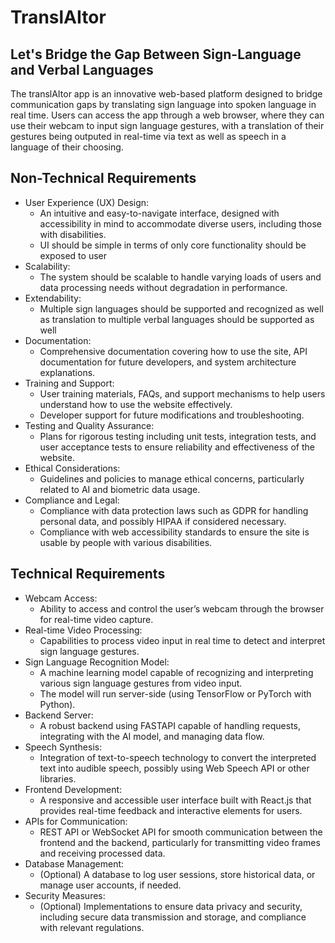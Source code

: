 # TranslAItor
## Let's Bridge the Gap Between Sign-Language and Verbal Languages

The translAItor app is an innovative web-based platform designed to bridge communication gaps by translating sign language into spoken language in real time. Users can access the app through a web browser, where they can use their webcam to input sign language gestures, with a translation of their gestures being outputed in real-time via text as well as speech in a language of their choosing.

## Non-Technical Requirements

- User Experience (UX) Design:
    - An intuitive and easy-to-navigate interface, designed with accessibility in mind to accommodate diverse users, including those with disabilities.
    - UI  should be simple in terms of only core functionality should be exposed to user
- Scalability:
    - The system should be scalable to handle varying loads of users and data processing needs without degradation in performance.
- Extendability:
    - Multiple sign languages should be supported and recognized as well as translation to multiple verbal languages should be supported as well
- Documentation:
    - Comprehensive documentation covering how to use the site, API documentation for future developers, and system architecture explanations.
- Training and Support:
    - User training materials, FAQs, and support mechanisms to help users understand how to use the website effectively.
    - Developer support for future modifications and troubleshooting.
- Testing and Quality Assurance:
    - Plans for rigorous testing including unit tests, integration tests, and user acceptance tests to ensure reliability and effectiveness of the website.
- Ethical Considerations:
    - Guidelines and policies to manage ethical concerns, particularly related to AI and biometric data usage.
- Compliance and Legal:
    - Compliance with data protection laws such as GDPR for handling personal data, and possibly HIPAA if considered necessary.
    - Compliance with web accessibility standards to ensure the site is usable by people with various disabilities.

## Technical Requirements

- Webcam Access:
    - Ability to access and control the user’s webcam through the browser for real-time video capture.
- Real-time Video Processing:
    - Capabilities to process video input in real time to detect and interpret sign language gestures.
- Sign Language Recognition Model:
    - A machine learning model capable of recognizing and interpreting various sign language gestures from video input.
    - The model will run server-side (using TensorFlow or PyTorch with Python).
- Backend Server:
    - A robust backend using FASTAPI capable of handling requests, integrating with the AI model, and managing data flow.
- Speech Synthesis:
    - Integration of text-to-speech technology to convert the interpreted text into audible speech, possibly using Web Speech API or other libraries.
- Frontend Development:
    - A responsive and accessible user interface built with React.js that provides real-time feedback and interactive elements for users.
- APIs for Communication:
    - REST API or WebSocket API for smooth communication between the frontend and the backend, particularly for transmitting video frames and receiving processed data.
- Database Management:
    - (Optional) A database to log user sessions, store historical data, or manage user accounts, if needed.
- Security Measures:
    - (Optional) Implementations to ensure data privacy and security, including secure data transmission and storage, and compliance with relevant regulations.